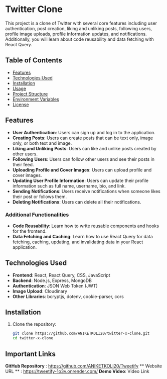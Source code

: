 # Twitter Clone

This project is a clone of Twitter with several core features including user authentication, post creation, liking and unliking posts, following users, profile image uploads, profile information updates, and notifications. Additionally, you will learn about code reusability and data fetching with React Query.

## Table of Contents

- [Features](#features)
- [Technologies Used](#technologies-used)
- [Installation](#installation)
- [Usage](#usage)
- [Project Structure](#project-structure)
- [Environment Variables](#environment-variables)
- [License](#license)

## Features

- **User Authentication**: Users can sign up and log in to the application.
- **Creating Posts**: Users can create posts that can be text only, image only, or both text and image.
- **Liking and Unliking Posts**: Users can like and unlike posts created by other users.
- **Following Users**: Users can follow other users and see their posts in their feed.
- **Uploading Profile and Cover Images**: Users can upload profile and cover images.
- **Updating User Profile Information**: Users can update their profile information such as full name, username, bio, and link.
- **Sending Notifications**: Users receive notifications when someone likes their post or follows them.
- **Deleting Notifications**: Users can delete all their notifications.

### Additional Functionalities

- **Code Reusability**: Learn how to write reusable components and hooks for the frontend.
- **Data Fetching and Caching**: Learn how to use React Query for data fetching, caching, updating, and invalidating data in your React application.

## Technologies Used

- **Frontend**: React, React Query, CSS, JavaScript
- **Backend**: Node.js, Express, MongoDB
- **Authentication**: JSON Web Token (JWT)
- **Image Upload**: Cloudinary
- **Other Libraries**: bcryptjs, dotenv, cookie-parser, cors

## Installation

1. Clone the repository:
   ```bash
   git clone https://github.com/ANIKETKOLI20/twitter-x-clone.git
   cd twitter-x-clone

## Important Links
**GitHub Repository** : https://github.com/ANIKETKOLI20/Tweetify
** Website URL ** : https://tweetify-1o3v.onrender.com/
**Demo Video**: Video Link
